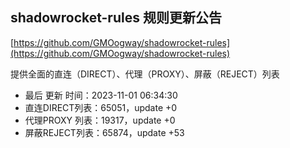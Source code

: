 ## shadowrocket-rules 规则更新公告

[https://github.com/GMOogway/shadowrocket-rules](https://github.com/GMOogway/shadowrocket-rules)

提供全面的直连（DIRECT）、代理（PROXY）、屏蔽（REJECT）列表
- 最后 更新 时间：2023-11-01 06:34:30
- 直连DIRECT列表：65051，update +0
- 代理PROXY 列表：19317，update +0
- 屏蔽REJECT列表：65874，update +53